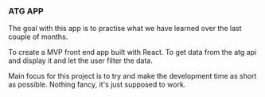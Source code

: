 ### ATG APP

The goal with this app is to practise what we have learned over the last couple of months.

To create a MVP front end app built with React. To get data from the atg api and display it and let the user filter the data.

Main focus for this project is to try and make the development time as short as possible. Nothing fancy, it's just supposed to work.
